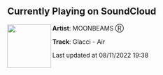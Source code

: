 ## Currently Playing on SoundCloud

[<img align="left" width="100" src="https://i1.sndcdn.com/artworks-gYuxBI5RU4NC9XXo-eS7gAw-t500x500.jpg">](https://soundcloud.com/moonbeams_uk/glacci-air)

**Artist**: MOONBEAMS Ⓡ 

**Track**: Glacci - Air

Last updated at 08/11/2022 19:38
